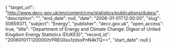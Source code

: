 {
  "target_url": "http://www.decc.gov.uk/en/content/cms/statistics/publications/dukes/", 
  "description": "", 
  "end_date": null, 
  "date": "2006-01-01T12:00:00", 
  "slug": 50659371, 
  "subject": "Energy", 
  "publisher": "decc.gov.uk", 
  "open_access": true, 
  "title": "Department of Energy and Climate Change: Digest of United Kingdom Energy Statistics (DUKES)", 
  "record_id": "20060101T120000/trPREGllxu1zdxsPnN4kTQ==", 
  "start_date": null
}


